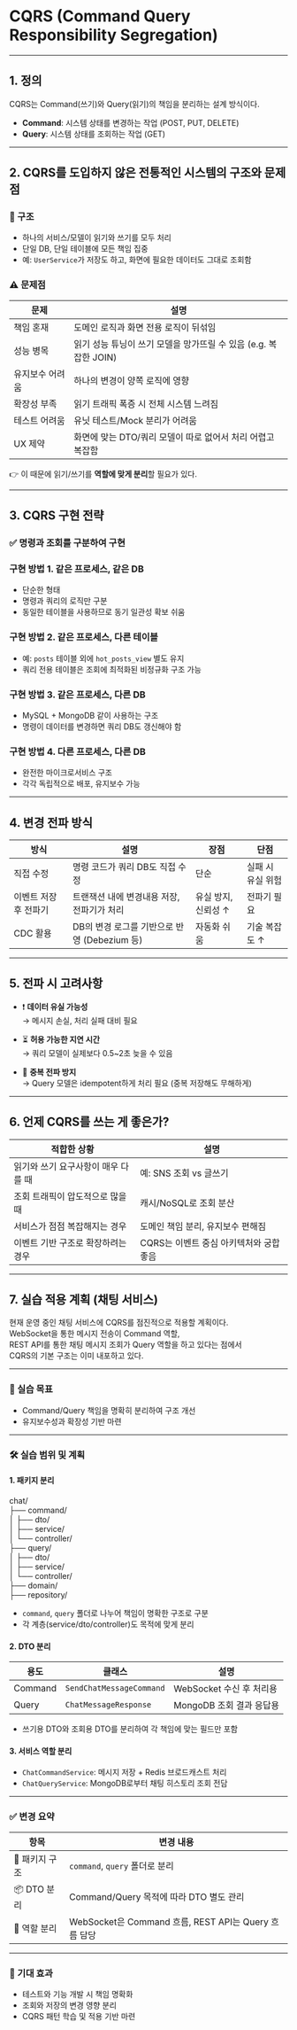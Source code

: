 # CQRS (Command Query Responsibility Segregation)

---

## 1. 정의

CQRS는 Command(쓰기)와 Query(읽기)의 책임을 분리하는 설계 방식이다.

- **Command**: 시스템 상태를 변경하는 작업 (POST, PUT, DELETE)
- **Query**: 시스템 상태를 조회하는 작업 (GET)

---

## 2. CQRS를 도입하지 않은 전통적인 시스템의 구조와 문제점

### 🔧 구조

- 하나의 서비스/모델이 읽기와 쓰기를 모두 처리
- 단일 DB, 단일 테이블에 모든 책임 집중
- 예: `UserService`가 저장도 하고, 화면에 필요한 데이터도 그대로 조회함

### ⚠️ 문제점

| 문제       | 설명                                         |
|----------|--------------------------------------------|
| 책임 혼재    | 도메인 로직과 화면 전용 로직이 뒤섞임                      |
| 성능 병목    | 읽기 성능 튜닝이 쓰기 모델을 망가뜨릴 수 있음 (e.g. 복잡한 JOIN) |
| 유지보수 어려움 | 하나의 변경이 양쪽 로직에 영향                          |
| 확장성 부족   | 읽기 트래픽 폭증 시 전체 시스템 느려짐                     |
| 테스트 어려움  | 유닛 테스트/Mock 분리가 어려움                        |
| UX 제약    | 화면에 맞는 DTO/쿼리 모델이 따로 없어서 처리 어렵고 복잡함        |

👉 이 때문에 읽기/쓰기를 **역할에 맞게 분리**할 필요가 있다.

---

## 3. CQRS 구현 전략

### ✅ 명령과 조회를 구분하여 구현

### 구현 방법 1. 같은 프로세스, 같은 DB

- 단순한 형태
- 명령과 쿼리의 로직만 구분
- 동일한 테이블을 사용하므로 동기 일관성 확보 쉬움

### 구현 방법 2. 같은 프로세스, 다른 테이블

- 예: `posts` 테이블 외에 `hot_posts_view` 별도 유지
- 쿼리 전용 테이블은 조회에 최적화된 비정규화 구조 가능

### 구현 방법 3. 같은 프로세스, 다른 DB

- MySQL + MongoDB 같이 사용하는 구조
- 명령이 데이터를 변경하면 쿼리 DB도 갱신해야 함

### 구현 방법 4. 다른 프로세스, 다른 DB

- 완전한 마이크로서비스 구조
- 각각 독립적으로 배포, 유지보수 가능


---

## 4. 변경 전파 방식

| 방식 | 설명 | 장점 | 단점 |
|------|------|------|------|
| 직접 수정 | 명령 코드가 쿼리 DB도 직접 수정 | 단순 | 실패 시 유실 위험 |
| 이벤트 저장 후 전파기 | 트랜잭션 내에 변경내용 저장, 전파기가 처리 | 유실 방지, 신뢰성 ↑ | 전파기 필요 |
| CDC 활용 | DB의 변경 로그를 기반으로 반영 (Debezium 등) | 자동화 쉬움 | 기술 복잡도 ↑ |

---

## 5. 전파 시 고려사항

- ❗ **데이터 유실 가능성**  
  → 메시지 손실, 처리 실패 대비 필요

- ⏳ **허용 가능한 지연 시간**  
  → 쿼리 모델이 실제보다 0.5~2초 늦을 수 있음

- 🔁 **중복 전파 방지**  
  → Query 모델은 idempotent하게 처리 필요 (중복 저장해도 무해하게)

---

## 6. 언제 CQRS를 쓰는 게 좋은가?

| 적합한 상황 | 설명 |
|--------------|------|
| 읽기와 쓰기 요구사항이 매우 다를 때 | 예: SNS 조회 vs 글쓰기 |
| 조회 트래픽이 압도적으로 많을 때 | 캐시/NoSQL로 조회 분산 |
| 서비스가 점점 복잡해지는 경우 | 도메인 책임 분리, 유지보수 편해짐 |
| 이벤트 기반 구조로 확장하려는 경우 | CQRS는 이벤트 중심 아키텍처와 궁합 좋음 |

---

## 7. 실습 적용 계획 (채팅 서비스)

현재 운영 중인 채팅 서비스에 CQRS를 점진적으로 적용할 계획이다.  
WebSocket을 통한 메시지 전송이 Command 역할,  
REST API를 통한 채팅 메시지 조회가 Query 역할을 하고 있다는 점에서  
CQRS의 기본 구조는 이미 내포하고 있다.

---

### 🎯 실습 목표

- Command/Query 책임을 명확히 분리하여 구조 개선
- 유지보수성과 확장성 기반 마련

---

### 🛠️ 실습 범위 및 계획

#### 1. 패키지 분리

chat/  
├── command/  
│   ├── dto/  
│   ├── service/  
│   └── controller/  
├── query/  
│   ├── dto/  
│   ├── service/  
│   └── controller/  
├── domain/  
├── repository/

- `command`, `query` 폴더로 나누어 책임이 명확한 구조로 구분
- 각 계층(service/dto/controller)도 목적에 맞게 분리

#### 2. DTO 분리

| 용도 | 클래스 | 설명 |
|------|--------|------|
| Command | `SendChatMessageCommand` | WebSocket 수신 후 처리용 |
| Query   | `ChatMessageResponse`    | MongoDB 조회 결과 응답용 |

- 쓰기용 DTO와 조회용 DTO를 분리하여 각 책임에 맞는 필드만 포함

#### 3. 서비스 역할 분리

- `ChatCommandService`: 메시지 저장 + Redis 브로드캐스트 처리
- `ChatQueryService`: MongoDB로부터 채팅 히스토리 조회 전담

---

### ✅ 변경 요약

| 항목 | 변경 내용 |
|------|-----------|
| 📁 패키지 구조 | `command`, `query` 폴더로 분리 |
| 📦 DTO 분리 | Command/Query 목적에 따라 DTO 별도 관리 |
| 🧠 역할 분리 | WebSocket은 Command 흐름, REST API는 Query 흐름 담당 |

---

### 📌 기대 효과

- 테스트와 기능 개발 시 책임 명확화
- 조회와 저장의 변경 영향 분리
- CQRS 패턴 학습 및 적용 기반 마련
